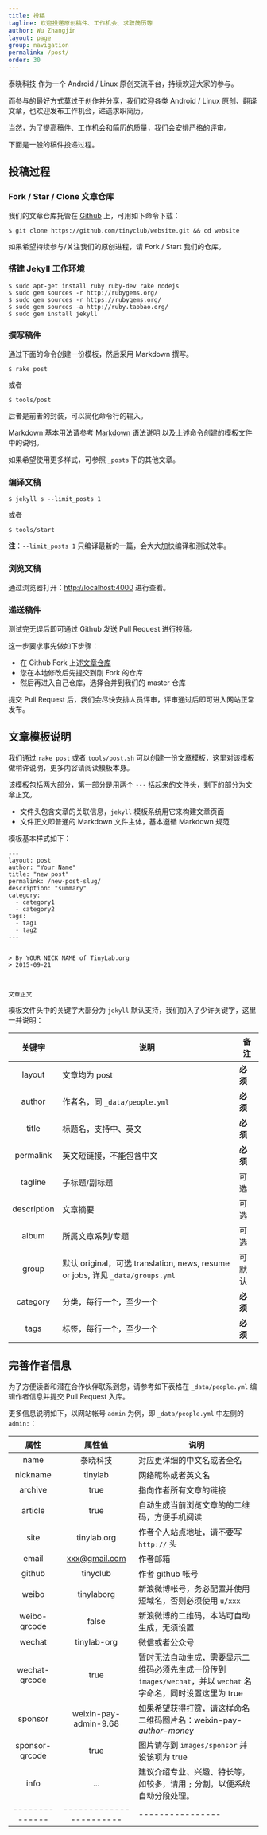 ```yaml
---
title: 投稿
tagline: 欢迎投递原创稿件、工作机会、求职简历等
author: Wu Zhangjin
layout: page
group: navigation
permalink: /post/
order: 30
---
```


泰晓科技 作为一个 Android / Linux 原创交流平台，持续欢迎大家的参与。

而参与的最好方式莫过于创作并分享，我们欢迎各类 Android / Linux 原创、翻译文章，也欢迎发布工作机会，递送求职简历。

当然，为了提高稿件、工作机会和简历的质量，我们会安排严格的评审。

下面是一般的稿件投递过程。

## 投稿过程

### Fork / Star / Clone 文章仓库

我们的文章仓库托管在 [Github][1] 上，可用如下命令下载：

    $ git clone https://github.com/tinyclub/website.git && cd website

如果希望持续参与/关注我们的原创进程，请 Fork / Start 我们的仓库。

### 搭建 Jekyll 工作环境

    $ sudo apt-get install ruby ruby-dev rake nodejs
    $ sudo gem sources -r http://rubygems.org/
    $ sudo gem sources -r https://rubygems.org/
    $ sudo gem sources -a http://ruby.taobao.org/
    $ sudo gem install jekyll

### 撰写稿件

通过下面的命令创建一份模板，然后采用 Markdown 撰写。

    $ rake post

或者

    $ tools/post

后者是前者的封装，可以简化命令行的输入。

Markdown 基本用法请参考 [Markdown 语法说明][2] 以及上述命令创建的模板文件中的说明。

如果希望使用更多样式，可参照 `_posts` 下的其他文章。

### 编译文稿

    $ jekyll s --limit_posts 1

或者

    $ tools/start

**注**：`--limit_posts 1` 只编译最新的一篇，会大大加快编译和测试效率。

### 浏览文稿

通过浏览器打开：<http://localhost:4000> 进行查看。

### 递送稿件

测试完无误后即可通过 Github 发送 Pull Request 进行投稿。

这一步要求事先做如下步骤：

* 在 Github Fork 上述[文章仓库][1]
* 您在本地修改后先提交到刚 Fork 的仓库
* 然后再进入自己仓库，选择合并到我们的 master 仓库

提交 Pull Request 后，我们会尽快安排人员评审，评审通过后即可进入网站正常发布。

## 文章模板说明

我们通过 `rake post` 或者 `tools/post.sh` 可以创建一份文章模板，这里对该模板做稍许说明，更多内容请阅读模板本身。

该模板包括两大部分，第一部分是用两个 `---` 括起来的文件头，剩下的部分为文章正文。

* 文件头包含文章的关联信息，`jekyll` 模板系统用它来构建文章页面
* 文件正文即普通的 Markdown 文件主体，基本遵循 Markdown 规范

模板基本样式如下：

    ---
    layout: post
    author: "Your Name"
    title: "new post"
    permalink: /new-post-slug/
    description: "summary"
    category:
      - category1
      - category2
    tags:
      - tag1
      - tag2
    ---
    
    
    > By YOUR NICK NAME of TinyLab.org
    > 2015-09-21
    
    
    
    文章正文
    
    
    

模板文件头中的关键字大部分为 `jekyll` 默认支持，我们加入了少许关键字，这里一并说明：

| 关键字 | 说明              |  备注     |
|:------:|-------------------|---------------|
|layout  | 文章均为 post     | **必须**
|author  | 作者名，同 `_data/people.yml` | **必须**
|title   | 标题名，支持中、英文      | **必须**
|permalink| 英文短链接，不能包含中文 | **必须**
|tagline  | 子标题/副标题            | 可选
|description| 文章摘要              | 可选
|album      | 所属文章系列/专题     | 可选
|group      | 默认 original，可选 translation, news, resume or jobs, 详见 `_data/groups.yml` | 可默认
|category   | 分类，每行一个，至少一个 | **必须**
|tags       | 标签，每行一个，至少一个 | **必须**

## 完善作者信息

为了方便读者和潜在合作伙伴联系到您，请参考如下表格在 `_data/people.yml` 编辑作者信息并提交 Pull Request 入库。

更多信息说明如下，以网站帐号 `admin` 为例，即 `_data/people.yml` 中左侧的 `admin:`：

|属性    |   属性值      |  说明                    |
|:------:|:-------------:|--------------------------|
|name    | 泰晓科技      | 对应更详细的中文名或者全名
|nickname| tinylab       | 网络昵称或者英文名
|archive | true          | 指向作者所有文章的链接
|article | true          | 自动生成当前浏览文章的的二维码，方便手机阅读
|site    | tinylab.org   | 作者个人站点地址，请不要写 `http://` 头
|email   | xxx@gmail.com | 作者邮箱
|github  | tinyclub             | 作者 github 帐号
|weibo   | tinylaborg           | 新浪微博帐号，务必配置并使用短域名，否则必须使用 `u/xxx`
|weibo-qrcode  | false          | 新浪微博的二维码，本站可自动生成，无须设置
|wechat        | tinylab-org    | 微信或者公众号
|wechat-qrcode | true           | 暂时无法自动生成，需要显示二维码必须先生成一份传到 `images/wechat`，并以 `wechat` 名字命名，同时设置这里为 true
|sponsor       | weixin-pay-admin-9.68 | 如果希望获得打赏，请这样命名二维码图片名：weixin-pay-*author*-*money*
|sponsor-qrcode| true                  | 图片请存到 `images/sponsor` 并设该项为 true
|info          | ...                   | 建议介绍专业、兴趣、特长等，如较多，请用 `;` 分割，以便系统自动分段处理。
|--------------|-----------------------|----------------|




 [1]: https://github.com/tinyclub/website.git
 [2]: http://wowubuntu.com/markdown/
